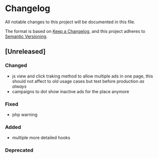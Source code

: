 # Changelog
All notable changes to this project will be documented in this file.

The format is based on [Keep a Changelog](https://keepachangelog.com/en/1.0.0/), and this project adheres to [Semantic Versioning](https://semver.org/spec/v2.0.0.html).

## [Unreleased]
### Changed
- js view and click traking method to allow multiple ads in one page, this should not affect to old usage cases but test before production _as always_
- campaigns to dot show inactive ads for the place anymore

### Fixed
- php warning

### Added
- multiple more detailed hooks

### Deprecated
